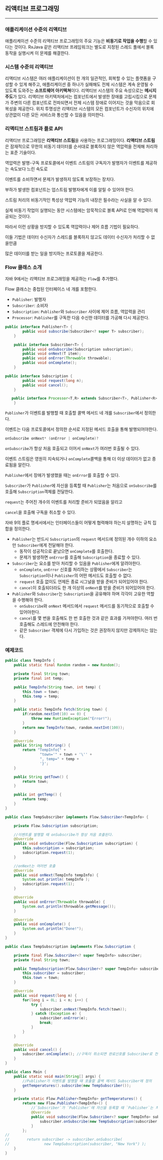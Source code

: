 ## 리액티브 프로그래밍

---

### 애플리케이션 수준의 리액티브

애플리케이션 수준의 리액티브 프로그래밍의 주요 기능은 **비동기로 작업을 수행**할 수 있다는 것이다.
RxJava 같은 리액티브 프레임워크는 별도로 지정된 스레드 풀에서 블록 동작을 실행시켜 이 문제를 해결한다.

### 시스템 수준의 리액티브

리액티브 시스템은 여러 애플리케이션이 한 개의 일관적인, 회복할 수 있는 플랫폼을 구성할 수 있게 해주고, 
애플리케이션 중 하나가 실패해도 전체 시스템은 계속 운영될 수 있도록 도와주는 **소프트웨어 아키텍쳐**이다.
리액티브 시스템의 주요 속성으로는 **메시지 주도**가 있다.
리액티브 아키텍처에서는 컴포넌트에서 발생한 장애를 고립시킴으로 문제가 주변의 다른 컴포넌트로 전파되면서
전체 시스템 장애로 이어지는 것을 막음으로 회복성을 제공한다.
위치 투명성은 리액티브 시스템의 모든 컴포넌트가 수신자의 위치에 상관없이 다른 모든 서비스와 통신할 수 있음을 의미한다.

### 리액티브 스트림과 플로 API

리액티브 프로그래밍은 **리액티브 스트림**을 사용하는 프로그래밍이다.
**리액티브 스트림**은 잠재적으로 무한의 비동기 데이터를 순서대로 블록하지 않은 역압력을 전제해 처리하는 표준 기술이다.

역압력은 발행-구독 프로토콜에서 이벤트 스트림의 구독자가 발행자가 이벤트를 제공하는 속도보다 느린 속도로

이벤트를 소비하면서 문제가 발생하지 않도록 보장하는 장치다.

부하가 발생한 컴포넌트는 업스트림 발행자에게 이를 알릴 수 있어야 한다.

스트림 처리의 비동기적인 특성상 역압력 기능의 내장은 필수라는 사실을 알 수 있다. 

실제 비동기 작업이 실행되는 동안 시스템에는 암묵적으로 블록 API로 인해 역압력이 제공되는 것이다.

따라서 이런 상황을 방지할 수 있도록 역압력이나 제어 흐름 기법이 필요하다.

이들 기법은 데이터 수신자가 스레드를 블록하지 않고도 데이터 수신자가 처리할 수 없을만큼

많은 데이터를 받는 일을 방지하는 프로토콜을 제공한다.

### Flow 클래스 소개

자바 9에서는 리액티브 프로그래밍을 제공하는 `Flow`를 추가했다.

Flow 클래스는 중첩된 인터페이스 네 개를 포함한다.

- `Publisher`: 발행자
- `Subscriber`: 소비자
- `Subscription`: `Publisher`와 `Subscriber` 사이에 제어 흐름, 역압력을 관리
- `Processor`: `Publisher`를 구독한 다음 수신한 데이터를 가공해 다시 제공한다.

```java
public interface Publisher<T> {
        public void subscribe(Subscriber<? super T> subscriber);
    }
```
```java
    public interface Subscriber<T> {
        public void onSubscribe(Subscription subscription);
        public void onNext(T item);
        public void onError(Throwable throwable);
        public void onComplete();
    }
```
```java
public interface Subscription {
        public void request(long n);
        public void cancel();
    }
```

```java
   public interface Processor<T,R> extends Subscriber<T>, Publisher<R> {
    }
```
`Publisher`가 이벤트를 발행할 때 호출할 콜백 메서드 네 개를 `Subscriber`에서 정의한다.

이벤트는 다음 프로토콜에서 정의한 순서로 지정된 메서드 호출을 통해 발행되어야한다.

```java
onSubscribe onNext* (onError | onComplete)?
```

`onSubscribe`가 항상 처음 호출되고 이어서 `onNext`가 여러번 호출될 수 있다.

이벤트 스트림은 영원히 지속되거나 `onComplete`콜백을 통해 더 이상 데이터가 없고 종료됨을 알린다.

`Publisher`에서 장애가 발생했을 때는 `onError`를 호출할 수 있다.


`Subscriber`가 `Publisher`에 자신을 등록할 때 `Publisher`는 처음으로 `onSubscribe`를 호출해 `Subscription`객체를 전달한다.


`request`는 주어진 개수의 이벤트를 처리할 준비가 되었음을 알리고

`cancel`을 호출해 구독을 취소할 수 있다.

자바 9의 플로 명세서에서는 인터페이스들이 어떻게 협력해야 하는지 설명하는 규칙 집합을 정의한다.

- `Publisher`는 반드시 `Subscription`의 `request` 메서드에 정의된 개수 이하의 요소만 `Subscriber`에게 전달해야 한다.
  - 동작이 성공적으로 끝났으면 `onComplete`를 호출한다.
  - 문제가 발생하면 `onError`를 호출해 `Subscription`을 종료할 수 있다.
- `Subscriber`는 요소를 받아 처리할 수 있음을 `Publisher`에게 알려야한다.
  - `onComplete`, `onError` 신호를 처리하는 상황에서 `Subscriber`는 `Subscription`이나 `Publisher`의 어떤 메서드도 호출할 수 없다.
  - `request` 호출 없이도 언제든 종료 시그널을 받을 준비가 되어있어야 한다.
  - `cancel`이 호출되더라도 한 개 이상의 `onNext`를 받을 준비가 되어있어야 한다.
- `Publisher`와 `Subscriber`는 `Subscription`을 공유해야 하며 각각이 고유한 역할을 수행해야 한다.
  - `onSubscribe`와 `onNext` 메서드에서 `request` 메서드를 동기적으로 호출할 수 있어야한다.
  - `cancel`를 몇 번을 호출해도 한 번 호출한 것과 같은 효과를 가져야한다. 여러 번 호출해도 스레드에 안전해야 한다.
  - 같은 `Subscriber` 객체에 다시 가입하는 것은 권장하지 않지만 강제하지는 않는다.
  
### 예제코드
```java
public class TempInfo {
    public static final Random random = new Random();

    private final String town;
    private final int temp;

    public TempInfo(String town, int temp) {
        this.town = town;
        this.temp = temp;
    }

    public static TempInfo fetch(String town) {
        if(random.nextInt(10) == 0) {
            throw new RuntimeException("Error!");
        }
        return new TempInfo(town, random.nextInt(100));
    }

    @Override
    public String toString() {
        return "TempInfo{" +
                "town='" + town + '\'' +
                ", temp=" + temp +
                '}';
    }

    public String getTown() {
        return town;
    }

    public int getTemp() {
        return temp;
    }
}
```

```java
public class TempSubscriber implements Flow.Subscriber<TempInfo> {

    private Flow.Subscription subscription;

    //이벤트를 발행할 때 onSubscribe가 항상 처음 호출된다.
    @Override
    public void onSubscribe(Flow.Subscription subscription) {
        this.subscription = subscription;
        subscription.request(1);
    }

    //onNext는 여러번 호출
    @Override
    public void onNext(TempInfo tempInfo) {
        System.out.println( tempInfo );
        subscription.request(1);
    }

    @Override
    public void onError(Throwable throwable) {
        System.out.println(throwable.getMessage());
    }

    @Override
    public void onComplete() {
        System.out.println("Done!");
    }
}

```

```java
public class TempSubscription implements Flow.Subscription {

    private final Flow.Subscriber<? super TempInfo> subscriber;
    private final String town;

    public TempSubscription(Flow.Subscriber<? super TempInfo> subscriber, String town) {
        this.subscriber = subscriber;
        this.town = town;
    }

    @Override
    public void request(long n) {
        for(long i = 0L; i < n; i++) {
            try {
                subscriber.onNext(TempInfo.fetch(town));
            } catch (Exception e) {
                subscriber.onError(e);
                break;
            }
        }
    }

    @Override
    public void cancel() {
        subscriber.onComplete(); //구독이 취소되면 완료신호를 Subscriber로 전달
    }
}
```

```java
public class Main {
    public static void main(String[] args) {
        //Publisher가 이벤트를 발행할 때 호출할 콜백 메서드 Subscriber에 정의
        getTemperatures().subscribe(new TempSubscriber());
    }

    private static Flow.Publisher<TempInfo> getTemperatures() {
        return new Flow.Publisher<TempInfo>() {
            //`Subscriber`가 `Publisher`에 자신을 등록할 때 `Publisher`는 처음으로 `onSubscribe`를 호출해 `Subscription`객체를 전달한다.
            @Override
            public void subscribe(Flow.Subscriber<? super TempInfo> subscriber) {
                subscriber.onSubscribe(new TempSubscription(subscriber, "New York"));
            }
        };
//
//        return subscriber -> subscriber.onSubscribe(
//                new TempSubscription(subscriber, "New York") );
    }
}
```

